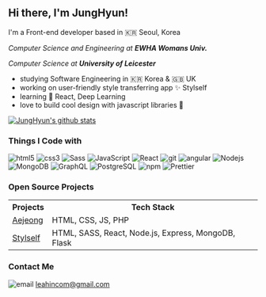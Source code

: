 <!--
### Hi there 👋


**leahincom/leahincom** is a ✨ _special_ ✨ repository because its `README.md` (this file) appears on your GitHub profile.

Here are some ideas to get you started:

- 🔭 I’m currently working on ...
- 🌱 I’m currently learning ...
- 👯 I’m looking to collaborate on ...
- 🤔 I’m looking for help with ...
- 💬 Ask me about ...
- 📫 How to reach me: ...
- 😄 Pronouns: ...
- ⚡ Fun fact: ...
-->

## Hi there, I'm JungHyun!

I'm a Front-end developer based in 🇰🇷 Seoul, Korea

*Computer Science and Engineering at **EWHA Womans Univ.***

*Computer Science at **University of Leicester***

* studying Software Engineering in 🇰🇷 Korea & 🇬🇧 UK
* working on user-friendly style transferring app ✨ Stylself
* learning 💙 React, Deep Learning
* love to build cool design with javascript libraries 🚀

[![JungHyun's github stats](https://github-readme-stats.vercel.app/api?username=leahincom&show_icons=true&theme=tokyonight)](https://github.com/leahincom/github-readme-stats)

   
### Things I Code with

<p>
  <img alt="html5" src="https://img.shields.io/badge/-HTML5-E34F26?style=flat-square&logo=html5&logoColor=white" />
  <img alt="css3" src="https://img.shields.io/badge/-CSS3-1173B6?style=flat-square&logo=css3&logoColor=white" />
  <img alt="Sass" src="https://img.shields.io/badge/-Sass-CC6699?style=flat-square&logo=sass&logoColor=white" />
  <img alt="JavaScript" src="https://img.shields.io/badge/-JavaScript-F7B93E?style=flat-square&logo=javascript&logoColor=white" />
  <img alt="React" src="https://img.shields.io/badge/-React-45b8d8?style=flat-square&logo=react&logoColor=white" />
  <img alt="git" src="https://img.shields.io/badge/-Git-F05032?style=flat-square&logo=git&logoColor=white" />
  <img alt="angular" src="https://img.shields.io/badge/-Angular-DD0031?style=flat-square&logo=angular&logoColor=white" />
  <img alt="Nodejs" src="https://img.shields.io/badge/-Nodejs-43853d?style=flat-square&logo=Node.js&logoColor=white" />
  <img alt="MongoDB" src="https://img.shields.io/badge/-MongoDB-13aa52?style=flat-square&logo=mongodb&logoColor=white" />
  <img alt="GraphQL" src="https://img.shields.io/badge/-GraphQL-E10098?style=flat-square&logo=graphql&logoColor=white" />
  <img alt="PostgreSQL" src="https://img.shields.io/badge/-PostgreSQL-346791?style=flat-square&logo=PostgreSQL&logoColor=white" />
  <img alt="npm" src="https://img.shields.io/badge/-NPM-CB3837?style=flat-square&logo=npm&logoColor=white" />
  <img alt="Prettier" src="https://img.shields.io/badge/-Prettier-F7B93E?style=flat-square&logo=prettier&logoColor=white" />
</p>


   
### Open Source Projects

<table>
  <th>Projects</th>
  <th>Tech Stack</th>
  <tr>
  <td>
    <a href="https://github.com/leahincom/Aejeong">Aejeong</a>
    </td>
    <td>
      HTML, CSS, JS, PHP
    </td>
  </tr>
  <tr>
  <td>
    <a href="https://github.com/leahincom/Stylself">Stylself</a>
    </td>
    <td>
      HTML, SASS, React, Node.js, Express, MongoDB, Flask
    </td>
  </tr>
</table>


   
### Contact Me

<img alt="email" src="https://img.shields.io/badge/-gmail-EA4336?style=flat-square&logo=Gmail&logoColor=white" /> leahincom@gmail.com

